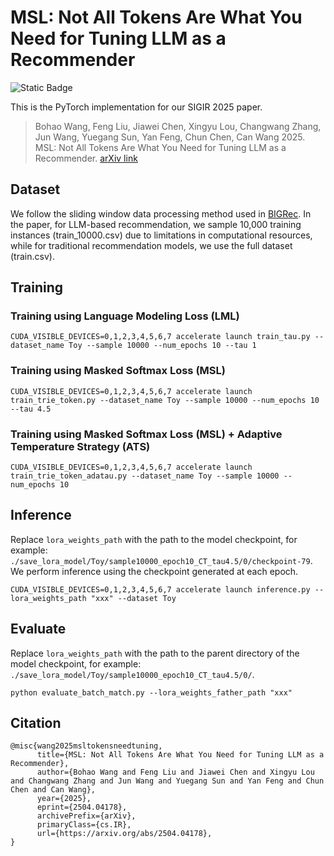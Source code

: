 # MSL: Not All Tokens Are What You Need for Tuning LLM as a Recommender

![Static Badge](https://img.shields.io/badge/Conference-SIGIR2025-FF8C00?label=Conference)

This is the PyTorch implementation for our SIGIR 2025 paper. 
> Bohao Wang, Feng Liu, Jiawei Chen, Xingyu Lou, Changwang Zhang, Jun Wang, Yuegang Sun, Yan Feng, Chun Chen, Can Wang 2025. MSL: Not All Tokens Are What You Need for Tuning LLM as a Recommender. [arXiv link](https://arxiv.org/abs/2504.04178v1)

## Dataset
We follow the sliding window data processing method used in [BIGRec](https://arxiv.org/abs/2308.08434). In the paper, for LLM-based recommendation, we sample 10,000 training instances (train_10000.csv) due to limitations in computational resources, while for traditional recommendation models, we use the full dataset (train.csv).

## Training
### Training using Language Modeling Loss (LML)
```
CUDA_VISIBLE_DEVICES=0,1,2,3,4,5,6,7 accelerate launch train_tau.py --dataset_name Toy --sample 10000 --num_epochs 10 --tau 1
```

### Training using Masked Softmax Loss (MSL)
```
CUDA_VISIBLE_DEVICES=0,1,2,3,4,5,6,7 accelerate launch train_trie_token.py --dataset_name Toy --sample 10000 --num_epochs 10 --tau 4.5
```

### Training using Masked Softmax Loss (MSL) + Adaptive Temperature Strategy (ATS)
```
CUDA_VISIBLE_DEVICES=0,1,2,3,4,5,6,7 accelerate launch train_trie_token_adatau.py --dataset_name Toy --sample 10000 --num_epochs 10
```

## Inference
Replace `lora_weights_path` with the path to the model checkpoint, for example: `./save_lora_model/Toy/sample10000_epoch10_CT_tau4.5/0/checkpoint-79`. We perform inference using the checkpoint generated at each epoch.
```
CUDA_VISIBLE_DEVICES=0,1,2,3,4,5,6,7 accelerate launch inference.py --lora_weights_path "xxx" --dataset Toy
```

## Evaluate
Replace `lora_weights_path` with the path to the parent directory of the model checkpoint, for example: `./save_lora_model/Toy/sample10000_epoch10_CT_tau4.5/0/`.
```
python evaluate_batch_match.py --lora_weights_father_path "xxx"
```

## Citation
```
@misc{wang2025msltokensneedtuning,
      title={MSL: Not All Tokens Are What You Need for Tuning LLM as a Recommender}, 
      author={Bohao Wang and Feng Liu and Jiawei Chen and Xingyu Lou and Changwang Zhang and Jun Wang and Yuegang Sun and Yan Feng and Chun Chen and Can Wang},
      year={2025},
      eprint={2504.04178},
      archivePrefix={arXiv},
      primaryClass={cs.IR},
      url={https://arxiv.org/abs/2504.04178}, 
}
```
